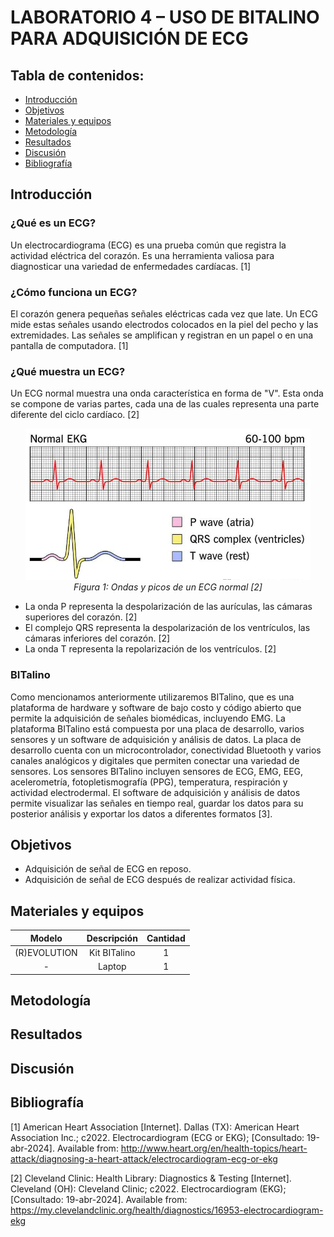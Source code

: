 # LABORATORIO 4 – USO DE BITALINO PARA ADQUISICIÓN DE ECG

## Tabla de contenidos:
* [Introducción](#introducción)
* [Objetivos](#objetivos)
* [Materiales y equipos](#materiales-y-equipos)
* [Metodología](#metodología)
* [Resultados](#resultados)
* [Discusión](#discusión)
* [Bibliografía](#bibliografía)


## Introducción

### ¿Qué es un ECG?
Un electrocardiograma (ECG) es una prueba común que registra la actividad eléctrica del corazón. Es una herramienta valiosa para diagnosticar una variedad de enfermedades cardíacas. [1]

### ¿Cómo funciona un ECG?

El corazón genera pequeñas señales eléctricas cada vez que late. Un ECG mide estas señales usando electrodos colocados en la piel del pecho y las extremidades. Las señales se amplifican y registran en un papel o en una pantalla de computadora. [1]

### ¿Qué muestra un ECG?

Un ECG normal muestra una onda característica en forma de "V". Esta onda se compone de varias partes, cada una de las cuales representa una parte diferente del ciclo cardíaco. [2]


<p align="center" style="margin-bottom:0">
<img src="https://github.com/sofia-is-a-panda/ISB_2024_G3/blob/b9b58d7f882522677eb139213e377c75eb6078a7/ISB/imagenes_multimedia/Multimedia-Lab4/ecg.png"/>
<div align="center"> <i>Figura 1: Ondas y picos de un ECG normal [2]</i></div>
<p>


* La onda P representa la despolarización de las aurículas, las cámaras superiores del corazón. [2]
* El complejo QRS representa la despolarización de los ventrículos, las cámaras inferiores del corazón. [2]
* La onda T representa la repolarización de los ventrículos. [2]

### BITalino
Como mencionamos anteriormente utilizaremos BITalino, que es una plataforma de hardware y software de bajo costo y código abierto que permite la adquisición de señales biomédicas, incluyendo EMG. La plataforma BITalino está compuesta por una placa de desarrollo, varios sensores y un software de adquisición y análisis de datos. La placa de desarrollo cuenta con un microcontrolador, conectividad Bluetooth y varios canales analógicos y digitales que permiten conectar una variedad de sensores. Los sensores BITalino incluyen sensores de ECG, EMG, EEG, acelerometría, fotopletismografía (PPG), temperatura, respiración y actividad electrodermal. El software de adquisición y análisis de datos permite visualizar las señales en tiempo real, guardar los datos para su posterior análisis y exportar los datos a diferentes formatos [3]. 

  
## Objetivos

* Adquisición de señal de ECG en reposo.
* Adquisición de señal de ECG después de realizar actividad física.

## Materiales y equipos
<div align="center">

|  **Modelo**  | **Descripción** | **Cantidad** |
|:------------:|:---------------:|:------------:|
| (R)EVOLUTION |   Kit BITalino  |       1      |
|       -      |      Laptop     |       1      |


<div align="left">
  
## Metodología

## Resultados

## Discusión

## Bibliografía
[1] American Heart Association [Internet]. Dallas (TX): American Heart Association Inc.; c2022. Electrocardiogram (ECG or EKG); [Consultado: 19-abr-2024]. Available from: http://www.heart.org/en/health-topics/heart-attack/diagnosing-a-heart-attack/electrocardiogram-ecg-or-ekg

[2] Cleveland Clinic: Health Library: Diagnostics & Testing [Internet]. Cleveland (OH): Cleveland Clinic; c2022. Electrocardiogram (EKG); [Consultado: 19-abr-2024]. Available from: https://my.clevelandclinic.org/health/diagnostics/16953-electrocardiogram-ekg

